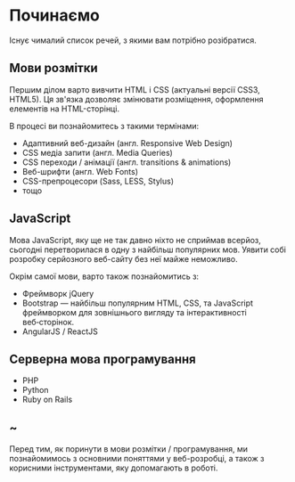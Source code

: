 # Починаємо

Існує чималий список речей, з якими вам потрібно розібратися.

## Мови розмітки

Першим ділом варто вивчити HTML і CSS (актуальні версії CSS3, HTML5). Ця зв'язка дозволяє змінювати розміщення, оформлення елементів на HTML-сторінці.

В процесі ви познайомитесь з такими термінами:
* Адаптивний веб-дизайн (англ. Responsive Web Design)
* CSS медіа запити (англ. Media Queries)
* CSS переходи / анімації (англ. transitions & animations)
* Веб-шрифти (англ. Web Fonts)
* CSS-препроцесори (Sass, LESS, Stylus)
* тощо

## JavaScript

Мова JavaScript, яку ще не так давно ніхто не сприймав всерйоз, сьогодні перетворилася в одну з найбільш популярних мов. Уявити собі розробку серйозного веб-сайту без неї майже неможливо.

Окрім самої мови, варто також познайомитись з:

* Фреймворк jQuery
* Bootstrap — найбільш популярним HTML, CSS, та JavaScript фреймворком для зовнішнього вигляду та інтерактивності веб‑сторінок.
* AngularJS / ReactJS

## Серверна мова програмування

* PHP
* Python
* Ruby on Rails

## ~

Перед тим, як поринути в мови розмітки / програмування, ми познайомимось з основними поняттями у веб-розробці, а також з корисними інструментами, яку допомагають в роботі.